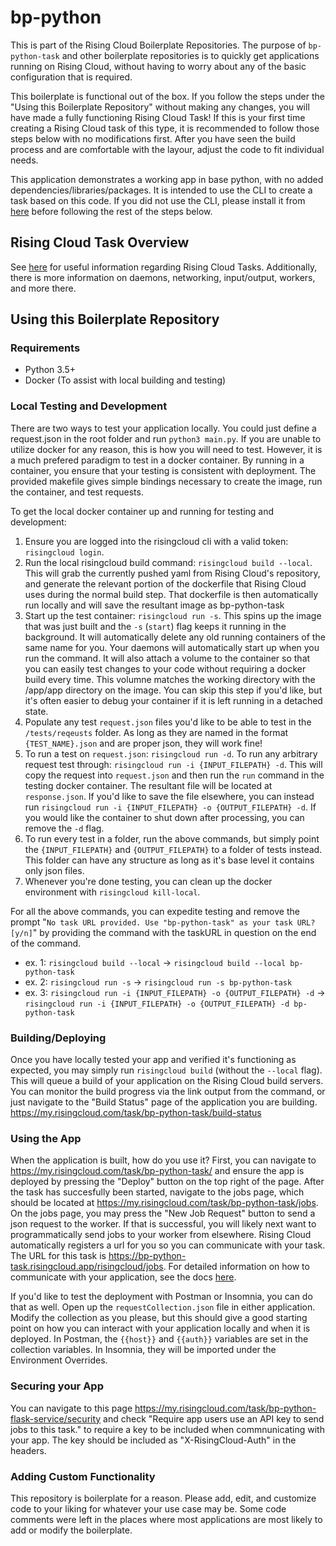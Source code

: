 # bp-python
This is part of the Rising Cloud Boilerplate Repositories. The purpose of
`bp-python-task` and other boilerplate repositories is to quickly get
applications running on Rising Cloud, without having to worry about any of the
basic configuration that is required.

This boilerplate is functional out of the box. If you follow the steps under
the "Using this Boilerplate Repository" without making any changes, you will
have made a fully functioning Rising Cloud Task! If this is your first time
creating a Rising Cloud task of this type, it is recommended to follow those
steps below with no modifications first. After you have seen the build process
and are comfortable with the layour, adjust the code to fit individual needs.

This application demonstrates a working app in base python, with no added
dependencies/libraries/packages. It is intended to use the CLI to create a
task based on this code. If you did not use the CLI, please install it from
[here](https://risingcloud.com/docs/install) before following the rest of the
steps below.

## Rising Cloud Task Overview
See [here](https://risingcloud.com/docs/technicals) for useful information
regarding Rising Cloud Tasks. Additionally, there is more information on
daemons, networking, input/output, workers, and more there.

## Using this Boilerplate Repository

### Requirements
- Python 3.5+
- Docker (To assist with local building and testing)

### Local Testing and Development

There are two ways to test your application locally. You could just define a
request.json in the root folder and run `python3 main.py`. If you are unable
to utilize docker for any reason, this is how you will need to test. However,
it is a much prefered paradigm to test in a docker container. By running
in a container, you ensure that your testing is consistent with deployment. The
provided makefile gives simple bindings necessary to create the image, run the
container, and test requests.

To get the local docker container up and running for testing and development:
1. Ensure you are logged into the risingcloud cli with a valid token:
`risingcloud login`.
1. Run the local risingcloud build command: `risingcloud build --local`.
This will grab the currently pushed yaml from Rising Cloud's repository,
and generate the relevant portion of the dockerfile that Rising Cloud uses
during the normal build step. That dockerfile is then automatically run
locally and will save the resultant image as bp-python-task
1. Start up the test container: `risingcloud run -s`. This spins up the image
that was just built and the `-s` (`start`) flag keeps it running in the
background. It will automatically delete any old running containers of the same
name for you. Your daemons will automatically start up when you run the command.
It will also attach a volume to the container so that you can easily test
changes to your code without requiring a docker build every time. This volumne
matches the working directory with the /app/app directory on the image. You can
skip this step if you'd like, but it's often easier to debug your container if
it is left running in a detached state.
1. Populate any test `request.json` files you'd like to be able to test in
the `/tests/reqeusts` folder. As long as they are named in the format
`{TEST_NAME}.json` and are proper json, they will work fine!
1. To run a test on `request.json`: `risingcloud run -d`. To run any arbitrary
request test through: `risingcloud run -i {INPUT_FILEPATH} -d`. This will copy
the request into `request.json` and then run the `run` command in the testing
docker container. The resultant file will be located at `response.json`.
If you'd like to save the file elsewhere, you can instead run
`risingcloud run -i {INPUT_FILEPATH} -o {OUTPUT_FILEPATH} -d`. If you would
like the container to shut down after processing, you can remove the `-d` flag.
1. To run every test in a folder, run the above commands, but simply point the
`{INPUT_FILEPATH}` and `{OUTPUT_FILEPATH}` to a folder of tests instead. This
folder can have any structure as long as it's base level it contains only json
files.
1. Whenever you're done testing, you can clean up the docker environment with
`risingcloud kill-local`.

For all the above commands, you can expedite testing and remove the prompt
"`No task URL provided. Use "bp-python-task" as your task URL? [y/n]`" by
providing the command with the taskURL in question on the end of the command.
- ex. 1: `risingcloud build --local` -> `risingcloud build --local bp-python-task`
- ex. 2: `risingcloud run -s` -> `risingcloud run -s bp-python-task`
- ex. 3: `risingcloud run -i {INPUT_FILEPATH} -o {OUTPUT_FILEPATH} -d` ->
`risingcloud run -i {INPUT_FILEPATH} -o {OUTPUT_FILEPATH} -d bp-python-task`

### Building/Deploying
Once you have locally tested your app and verified it's functioning as expected,
you may simply run `risingcloud build` (without the `--local` flag). This will
queue a build of your application on the Rising Cloud build servers. You can
monitor the build progress via the link output from the command, or just
navigate to the "Build Status" page of the application you are building.
https://my.risingcloud.com/task/bp-python-task/build-status

### Using the App
When the application is built, how do you use it? First, you can navigate to
https://my.risingcloud.com/task/bp-python-task/ and ensure the app is deployed
by pressing the "Deploy" button on the top right of the page. After the task has
succesfully been started, navigate to the jobs page, which should be located
at https://my.risingcloud.com/task/bp-python-task/jobs.  On the jobs page, you
may press the "New Job Request" button to send a json request to the worker.
If that is successful, you will likely next want to programmatically send jobs
to your worker from elsewhere. Rising Cloud automatically registers a url for
you so you can communicate with your task. The URL for this task is
https://bp-python-task.risingcloud.app/risingcloud/jobs.
For detailed information on how to communicate with your application, see the
docs [here](https://risingcloud.com/docs/task-api).

If you'd like to test the deployment with Postman or Insomnia, you can do that
as well. Open up the `requestCollection.json` file in either application.
Modify the collection as you please, but this should give a good starting point
on how you can interact with your application locally and when it is deployed.
In Postman, the `{{host}}` and `{{auth}}` variables are set in the collection
variables. In Insomnia, they will be imported under the Environment Overrides.

### Securing your App
You can navigate to this page
https://my.risingcloud.com/task/bp-python-flask-service/security and check
"Require app users use an API key to send jobs to this task." to require a key
to be included when commnunicating with your app. The key should be included
as "X-RisingCloud-Auth" in the headers.

### Adding Custom Functionality
This repository is boilerplate for a reason. Please add, edit, and customize
code to your liking for whatever your use case may be. Some code comments were
left in the places where most applications are most likely to add or modify
the boilerplate.